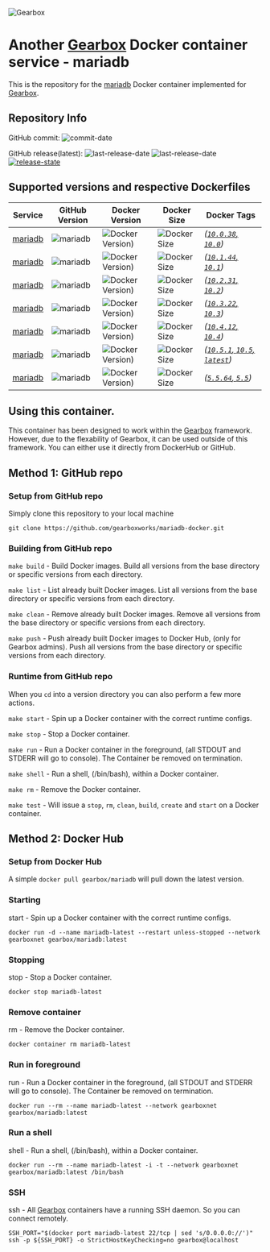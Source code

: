 ![Gearbox](https://github.com/gearboxworks/gearbox.github.io/raw/master/Gearbox-100x.png)


# Another [Gearbox](https://github.com/gearboxworks/) Docker container service - mariadb
This is the repository for the [mariadb](https://www.mariadb.org/) Docker container implemented for [Gearbox](https://github.com/gearboxworks/).


## Repository Info
GitHub commit: ![commit-date](https://img.shields.io/github/last-commit/gearboxworks/docker-mariadb?style=flat-square)

GitHub release(latest): ![last-release-date](https://img.shields.io/github/release-date/gearboxworks/docker-mariadb) ![last-release-date](https://img.shields.io/github/v/tag/gearboxworks/docker-mariadb?sort=semver) [![release-state](https://github.com/gearboxworks/docker-mariadb/workflows/release/badge.svg?event=release)](https://github.com/gearboxworks/docker-mariadb/actions?query=workflow%3Arelease)


## Supported versions and respective Dockerfiles
| Service | GitHub Version | Docker Version | Docker Size | Docker Tags |
| ------- | -------------- | -------------- | ----------- | ----------- |
| [mariadb](https://www.mariadb.org/) | ![mariadb](https://img.shields.io/badge/mariadb-10.0.38-green.svg) | ![Docker Version)](https://img.shields.io/docker/v/gearboxworks/mariadb/10.0.38) | ![Docker Size](https://img.shields.io/docker/image-size/gearboxworks/mariadb/10.0.38) | _([`10.0.38`, `10.0`](https://github.com/gearboxworks/docker-mariadb/blob/master/10.0/DockerfileRuntime))_ |
| [mariadb](https://www.mariadb.org/) | ![mariadb](https://img.shields.io/badge/mariadb-10.1.44-green.svg) | ![Docker Version)](https://img.shields.io/docker/v/gearboxworks/mariadb/10.1.44) | ![Docker Size](https://img.shields.io/docker/image-size/gearboxworks/mariadb/10.1.44) | _([`10.1.44`, `10.1`](https://github.com/gearboxworks/docker-mariadb/blob/master/10.1/DockerfileRuntime))_ |
| [mariadb](https://www.mariadb.org/) | ![mariadb](https://img.shields.io/badge/mariadb-10.2.31-green.svg) | ![Docker Version)](https://img.shields.io/docker/v/gearboxworks/mariadb/10.2.31) | ![Docker Size](https://img.shields.io/docker/image-size/gearboxworks/mariadb/10.2.31) | _([`10.2.31`, `10.2`](https://github.com/gearboxworks/docker-mariadb/blob/master/10.2/DockerfileRuntime))_ |
| [mariadb](https://www.mariadb.org/) | ![mariadb](https://img.shields.io/badge/mariadb-10.3.22-green.svg) | ![Docker Version)](https://img.shields.io/docker/v/gearboxworks/mariadb/10.3.22) | ![Docker Size](https://img.shields.io/docker/image-size/gearboxworks/mariadb/10.3.22) | _([`10.3.22`, `10.3`](https://github.com/gearboxworks/docker-mariadb/blob/master/10.3/DockerfileRuntime))_ |
| [mariadb](https://www.mariadb.org/) | ![mariadb](https://img.shields.io/badge/mariadb-10.4.12-green.svg) | ![Docker Version)](https://img.shields.io/docker/v/gearboxworks/mariadb/10.4.12) | ![Docker Size](https://img.shields.io/docker/image-size/gearboxworks/mariadb/10.4.12) | _([`10.4.12`, `10.4`](https://github.com/gearboxworks/docker-mariadb/blob/master/10.4/DockerfileRuntime))_ |
| [mariadb](https://www.mariadb.org/) | ![mariadb](https://img.shields.io/badge/mariadb-10.5.1-green.svg) | ![Docker Version)](https://img.shields.io/docker/v/gearboxworks/mariadb/10.5.1) | ![Docker Size](https://img.shields.io/docker/image-size/gearboxworks/mariadb/10.5.1) | _([`10.5.1`, `10.5`, `latest`](https://github.com/gearboxworks/docker-mariadb/blob/master/10.5/DockerfileRuntime))_ |
| [mariadb](https://www.mariadb.org/) | ![mariadb](https://img.shields.io/badge/mariadb-5.5.64-green.svg) | ![Docker Version)](https://img.shields.io/docker/v/gearboxworks/mariadb/5.5.64) | ![Docker Size](https://img.shields.io/docker/image-size/gearboxworks/mariadb/5.5.64) | _([`5.5.64`, `5.5`](https://github.com/gearboxworks/docker-mariadb/blob/master/5.5/DockerfileRuntime))_ |


## Using this container.
This container has been designed to work within the [Gearbox](https://github.com/gearboxworks/)
framework.
However, due to the flexability of Gearbox, it can be used outside of this framework.
You can either use it directly from DockerHub or GitHub.


## Method 1: GitHub repo

### Setup from GitHub repo
Simply clone this repository to your local machine

`git clone https://github.com/gearboxworks/mariadb-docker.git`

### Building from GitHub repo
`make build` - Build Docker images. Build all versions from the base directory or specific versions from each directory.

`make list` - List already built Docker images. List all versions from the base directory or specific versions from each directory.

`make clean` - Remove already built Docker images. Remove all versions from the base directory or specific versions from each directory.

`make push` - Push already built Docker images to Docker Hub, (only for Gearbox admins). Push all versions from the base directory or specific versions from each directory.

### Runtime from GitHub repo
When you `cd` into a version directory you can also perform a few more actions.

`make start` - Spin up a Docker container with the correct runtime configs.

`make stop` - Stop a Docker container.

`make run` - Run a Docker container in the foreground, (all STDOUT and STDERR will go to console). The Container be removed on termination.

`make shell` - Run a shell, (/bin/bash), within a Docker container.

`make rm` - Remove the Docker container.

`make test` - Will issue a `stop`, `rm`, `clean`, `build`, `create` and `start` on a Docker container.


## Method 2: Docker Hub

### Setup from Docker Hub
A simple `docker pull gearbox/mariadb` will pull down the latest version.

### Starting
start - Spin up a Docker container with the correct runtime configs.

`docker run -d --name mariadb-latest --restart unless-stopped --network gearboxnet gearbox/mariadb:latest`

### Stopping
stop - Stop a Docker container.

`docker stop mariadb-latest`

### Remove container
rm - Remove the Docker container.

`docker container rm mariadb-latest`

### Run in foreground
run - Run a Docker container in the foreground, (all STDOUT and STDERR will go to console). The Container be removed on termination.

`docker run --rm --name mariadb-latest --network gearboxnet gearbox/mariadb:latest`

### Run a shell
shell - Run a shell, (/bin/bash), within a Docker container.

`docker run --rm --name mariadb-latest -i -t --network gearboxnet gearbox/mariadb:latest /bin/bash`

### SSH
ssh - All [Gearbox](https://github.com/gearboxworks/) containers have a running SSH daemon. So you can connect remotely.

```
SSH_PORT="$(docker port mariadb-latest 22/tcp | sed 's/0.0.0.0://')"
ssh -p ${SSH_PORT} -o StrictHostKeyChecking=no gearbox@localhost
```

